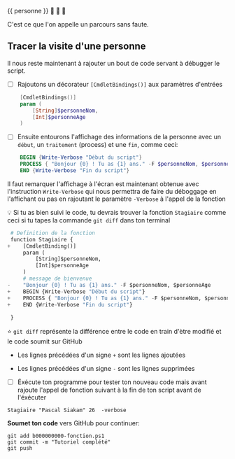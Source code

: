 {{ personne }} :tada: :tada: :tada: 

C'est ce que l'on appelle un parcours sans faute.

## Tracer la visite d'une personne

Il nous reste maintenant à rajouter un bout de code servant à débugger le script.

- [ ] Rajoutons un décorateur `[CmdletBindings()]`  aux paramètres d'entrées

```powershell
    [CmdletBindings()]
    param (
        [String]$personneNom,
        [Int]$personneAge
    )
```

- [ ] Ensuite entourons l'affichage des informations de la personne avec un `début`, un `traitement` (process) et une `fin`, comme ceci:

```powershell
    BEGIN {Write-Verbose "Début du script"}
    PROCESS { "Bonjour {0} ! Tu as {1} ans." -F $personneNom, $personneAge }
    END {Write-Verbose "Fin du script"}
```

Il faut remarquer l'affichage à l'écran est maintenant obtenue avec l'instruction `Write-Verbose` qui nous permettra de faire du déboggage en l'affichant ou pas en rajoutant le paramètre `-Verbose` à l'appel de la fonction

:bulb: Si tu as bien suivi le code, tu devrais trouver la fonction `Stagiaire` comme ceci si tu tapes la commande `git diff` dans ton terminal

```python
 # Definition de la fonction
 function Stagiaire {
+    [CmdletBinding()]
     param (
         [String]$personneNom,
         [Int]$personneAge
     )
     # message de bienvenue 
-    "Bonjour {0} ! Tu as {1} ans." -F $personneNom, $personneAge
+    BEGIN {Write-Verbose "Début du script"}
+    PROCESS { "Bonjour {0} ! Tu as {1} ans." -F $personneNom, $personneAge }
+    END {Write-Verbose "Fin du script"}
 
 }
 ```

:star:  `git diff` représente la différence entre le code en train d'ètre modifié et le code soumit sur GitHub

* Les lignes précédées d'un signe `+` sont les lignes ajoutées

* Les lignes précédées d'un signe `-` sont les lignes supprimées

- [ ]  Éxécute ton programme pour tester ton nouveau code mais avant rajoute l'appel de fonction suivant à la fin de ton script avant de l'éxécuter

```
Stagiaire "Pascal Siakam" 26  -verbose
```


**Soumet ton code** vers GitHub pour continuer:
```
git add b000000000-fonction.ps1
git commit -m "Tutoriel complété"
git push
```
